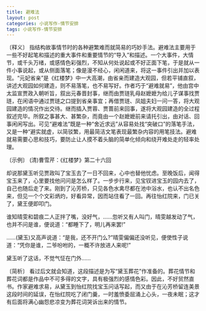 ```yaml
---
title: 避难法
layout: post
categories: 小说写作-情节安排
tags: 小说写作-情节安排
---
```


〔释义〕 指结构故事情节时的各种避繁难而就简易的巧妙手法。避难法主要用于一些不好起笔和描述的重大事件和重要情节的“导入”和描述。一个大事件，大情节，或千头万绪，或感情色彩强烈，不知从何处说起或不好正面下笔，于是就从一件小事说起，或从侧面落笔；像是漫不经心，闲闲道来，将这一事件引出并加以表现。“元妃省亲”是《红楼梦》中一大高潮，由省亲而建造大观园，但若平铺直叙，讲述大观园如何建造，则不易落笔，也不易写好。作者巧于“避难就易”，他由宫中太监宣贾政入朝听旨，叙出元春晋封事，继而由贾琏乳母赵嬷嬷为给儿子谋事找贾琏，在闲语中通过贾琏之口提到省亲事宜；再借贾琏、凤姐夫妇一问一答，将大观园建造的情况作出交待。继而插入贾蓉、贾蔷前来回事，遂将大观园建造的全过程叙述完毕。所叙之事甚大、甚繁杂，而竟由一个赵嬷嬷前来请托引出，由对话、回事闲闲写出。可见“避难法”既是一种“舍近求远”从容易处找“突破口”的落笔手法，又是一种“避实就虚，以简驳繁，用最简洁文笔表现最繁杂内容的用笔技法。避难就易需要心思和技巧，要防止让人摸不着头脑的简单化倾向和绕开难处走的轻率处理。

〔示例〕 (清)曹雪芹：《红楼梦》第二十六回

却说那黛玉听见贾政叫了宝玉去了一日不回来，心中也替他忧虑。至晚饭后，闻得宝玉来了，心里要找他问问是怎么样了。一步步行来，见宝钗进宝玉的园内去了，自己也随后走了来。刚到了沁芳桥，只见各色水禽尽都在池中浴水，也认不出名色来，但见一个个文彩炳灼，好看异常，因而站住看了一回。再往怡红院来，门已关了，黛王便即叩门。

谁知晴雯和碧痕二人正拌了嘴，没好气，……忽听又有人叫门，晴雯越发动了气，也并不问是谁，便说道：“都睡下了，明儿再来罢!”

……(黛玉)又高声说道：“是我，还不开门么?”晴雯偏偏还没听见，便使性子说道：“凭你是谁，二爷吩咐的，一概不许放进人来呢!”

黛玉听了这话，不觉气怔在门外……

〔简析〕 看过后文就会知道，这段描述是为写“黛玉葬花”作准备的。葬花情节和葬花词都是作品中不可多得的文字，具有极强烈的感情色彩。因此，不好贸然直书。作家避难求易，从黛玉到怡红院找宝玉问话写起，而又由于在沁芳桥留连美景这段时间的延误，在怡红院吃了闭门羹，一时羞愤委屈涌上心头，一夜未眠；这才有后面将满心幽怨悲凉变为葬花词哭诉出来的情节。 